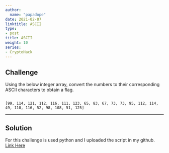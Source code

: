 ```yaml
---
author:
  name: "papadope"
date: 2021-02-07
linktitle: ASCII
type:
- post
title: ASCII
weight: 10
series:
- CryptoHack
---
```


## Challenge

Using the below integer array, convert the numbers to their corresponding ASCII characters to obtain a flag.

```

[99, 114, 121, 112, 116, 111, 123, 65, 83, 67, 73, 73, 95, 112, 114, 49, 110, 116, 52, 98, 108, 51, 125]

```

---

## Solution

For this challenge is used python and I uploaded the script in my github.
[Link Here](https://github.com/Papadope/CryptoHack/blob/main/General/ascii.py)